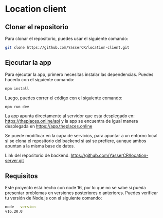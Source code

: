# Location client

## Clonar el repositorio

Para clonar el repositorio, puedes usar el siguiente comando:

```bash
git clone https://github.com/YasserCR/location-client.git
```

## Ejecutar la app
Para ejecutar la app, primero necesitas instalar las dependencias. Puedes hacerlo con el siguiente comando:

```bash
npm install
```

Luego, puedes correr el código con el siguiente comando:

```bash
npm run dev
```

La app apunta directamente al servidor que esta desplegado en: https://theplaces.online/api y la app se encuentra de igual manera desplegada en 
https://app.theplaces.online

Se puede modificar en la capa de servicios, para apuntar a un entorno local si se clona el repositorio del backend si así se prefiere,
aunque ambos apuntan a la misma base de datos.

Link del repositorio de backend: https://github.com/YasserCR/location-server.git

## Requisitos

Este proyecto está hecho con node 16, por lo que no se sabe si pueda presentar problemas en versiones posteriores o anteriores. Puedes verificar tu versión de Node.js con el siguiente comando:

```bash
node --version
v16.20.0